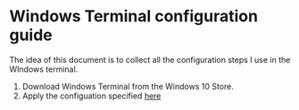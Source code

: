 # Windows Terminal configuration guide

The idea of this document is to collect all the configuration steps I use in the WIndows terminal.

1. Download Windows Terminal from the Windows 10 Store.
2. Apply the configuation specified [here](./settings/settings.json)